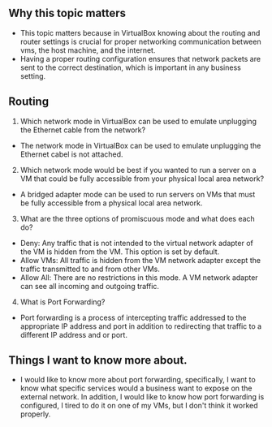 ## Why this topic matters
- This topic matters because in VirtualBox knowing about the routing and router settings is crucial for proper networking communication between vms, the host machine, and the internet.
- Having a proper routing configuration ensures that network packets are sent to the correct destination, which is important in any business setting. 
## Routing
1. Which network mode in VirtualBox can be used to emulate unplugging the Ethernet cable from the network?
- The network mode in VirtualBox can be used to emulate unplugging the Ethernet cabel is not attached.
2. Which network mode would be best if you wanted to run a server on a VM that could be fully accessible from your physical local area network?
- A bridged adapter mode can be used to run servers on VMs that must be fully accessible from a physical local area network. 
3. What are the three options of promiscuous mode and what does each do?
- Deny: Any traffic that is not intended to the virtual network adapter of the VM is hidden from the VM. This option is set by default.
- Allow VMs: All traffic is hidden from the VM network adapter except the traffic transmitted to and from other VMs.
- Allow All: There are no restrictions in this mode. A VM network adapter can see all incoming and outgoing traffic. 
4. What is Port Forwarding?
- Port forwarding is a process of intercepting traffic addressed to the appropriate IP address and port in addition to redirecting that traffic to a different IP address and or port.
## Things I want to know more about.
- I would like to know more about port forwarding, specifically, I want to know what specific services would a business want to expose on the external network. In addition, I would like to know how port forwarding is configured, I tired to do it on one of my VMs, but I don't think it worked properly. 
